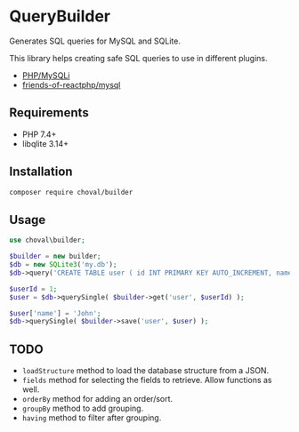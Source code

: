 
# QueryBuilder

Generates SQL queries for MySQL and SQLite.

This library helps creating safe SQL queries to use in different plugins.

* [PHP/MySQLi](http://php.net/manual/en/mysqli.query.php)
* [friends-of-reactphp/mysql](https://github.com/friends-of-reactphp/mysql)

## Requirements

* PHP 7.4+
* libqlite 3.14+


## Installation

```sh
composer require choval/builder
```

## Usage

```php
use choval\builder;

$builder = new builder;
$db = new SQLite3('my.db');
$db->query('CREATE TABLE user ( id INT PRIMARY KEY AUTO_INCREMENT, name TEXT )');

$userId = 1;
$user = $db->querySingle( $builder->get('user', $userId) );

$user['name'] = 'John';
$db->querySingle( $builder->save('user', $user) );
```


## TODO

* `loadStructure` method to load the database structure from a JSON.
* `fields` method for selecting the fields to retrieve. Allow functions as well.
* `orderBy` method for adding an order/sort.
* `groupBy` method to add grouping.
* `having` method to filter after grouping.


